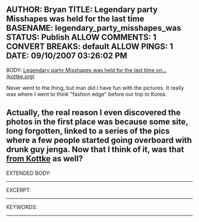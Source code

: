 AUTHOR: Bryan
TITLE: Legendary party Misshapes was held for the last time
BASENAME: legendary_party_misshapes_was
STATUS: Publish
ALLOW COMMENTS: 1
CONVERT BREAKS: __default__
ALLOW PINGS: 1
DATE: 09/10/2007 03:26:02 PM
-----
BODY:
<a title="Legendary party Misshapes was held for the last time on... (kottke.org)" href="http://www.kottke.org/remainder/07/09/14069.html">Legendary party Misshapes was held for the last time on... (kottke.org)</a>

Never went to the thing, but man did I have fun with the pictures. It really was where I went to think "fashion edge" before our trip to Korea. 

Actually, the real reason I even discovered the photos in the first place was because some site, long forgotten, linked to a series of the pics where a few people started going overboard with drunk guy jenga. Now that I think of it, was that <a href="http://www.kottke.org/remainder/04/08/6222.html">from Kottke</a> as well?
-----
EXTENDED BODY:

-----
EXCERPT:

-----
KEYWORDS:

-----


